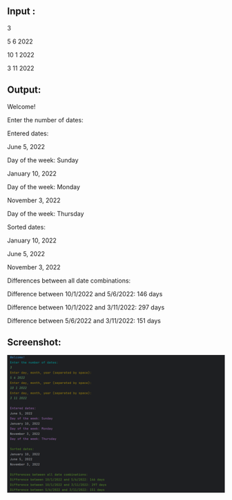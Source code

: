 Input :
-

3

5 6 2022

10 1 2022

3 11 2022




Output:
-

Welcome!

Enter the number of dates: 

Entered dates:

June 5, 2022

Day of the week: Sunday

January 10, 2022

Day of the week: Monday

November 3, 2022

Day of the week: Thursday

Sorted dates:

January 10, 2022

June 5, 2022

November 3, 2022

Differences between all date combinations:

Difference between 10/1/2022 and 5/6/2022: 146 days

Difference between 10/1/2022 and 3/11/2022: 297 days

Difference between 5/6/2022 and 3/11/2022: 151 days

Screenshot:
-

![Alt text](images/screen2.png)
